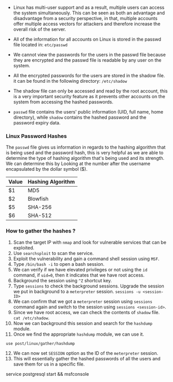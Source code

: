 
- Linux has multi-user support and as a result, multiple users can access the system simultaneously. This can be seen as both an advantage and disadvantage from a security perspective, in that, multiple accounts offer multiple access vectors for attackers and therefore increase the overall risk of the server.

- All of the information for all accounts on Linux is stored in the passwd file located in: `etc/passwd`

- We cannot view the passwords for the users in the passwd file because they are encrypted and the passwd file is readable by any user on the system.

- All the encrypted passwords for the users are stored in the shadow file. it can be found in the following directory: `/etc/shadow`

- The shadow file can only be accessed and read by the root account, this is a very important security feature as it prevents other accounts on the system from accessing the hashed passwords.

- `passwd` file  contains the users' public information (UID, full name, home directory), while `shadow` contains the hashed password and the password expiry data.

### Linux Password Hashes

The `passwd` file gives us information in regards to the hashing algorithm that is being used and the password hash, this is very helpful as we are able to determine the type of hashing algorithm that's being used and its strength. We can determine this by Looking at the number after the username encapsulated by the dollar symbol ($).

| Value | Hashing Algorithm |
|----------|----------|
| $1 | MD5 |
| $2 | Blowfish |
| $5 | SHA-256 |
| $6 | SHA-512 |


### How to gather the hashes ?

1. Scan the target IP with `nmap` and look for vulnerable services that can be exploited.
2. Use `searchsploit` to scan the service. 
3. Exploit the vulnerability and gain a command shell session using `MSF`.
4. Type `/bin/bash -i` to open a bash session.
5. We can verify if we have elevated privileges or not using the `id` command, if `uid=0`, then it indicates that we have root access.
6. Background the session using `^Z` shortcut key. 
7. Type `sessions` to check the background sessions. Upgrade the session we put in background to a `meterpreter` session. `sessions -u <session-ID>`
8. We can confirm that we got a `meterpreter` session using `sessions` command again and switch to the session using `sessions <session-id>`.
9. Since we have root access, we can check the contents of `shadow` file. `cat /etc/shadow`.
10. Now we can background this session and search for the `hashdump` module.
11. Once we find the appropriate `hashdump` module, we can use it.
```
use post/linux/gather/hashdump
```
12. We can now set `SESSION` option as the ID of the `meterpreter` session. 
13. This will essentially gather the hashed passwords of all the users and save them for us in a specific file.

service postgresql start && msfconsole